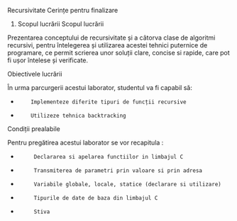 Recursivitate
Cerințe pentru finalizare
1. Scopul lucrării
Scopul lucrării

Prezentarea conceptului de recursivitate și a câtorva clase de algoritmi recursivi, pentru întelegerea și utilizarea acestei tehnici puternice de programare, ce permit scrierea unor soluții clare, concise si rapide, care pot fi ușor întelese și verificate.

Obiectivele lucrării

În urma parcurgerii acestui laborator, studentul va fi capabil să:

-         Implementeze diferite tipuri de funcții recursive

-         Utilizeze tehnica backtracking

Condiții prealabile

Pentru pregătirea acestui laborator se vor recapitula :

-          Declararea si apelarea functiilor in limbajul C

-          Transmiterea de parametri prin valoare si prin adresa

-          Variabile globale, locale, statice (declarare si utilizare)

-          Tipurile de date de baza din limbajul C

-          Stiva 